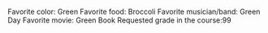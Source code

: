 Favorite color: Green
Favorite food: Broccoli
Favorite musician/band: Green Day 
Favorite movie: Green Book
Requested grade in the course:99 
